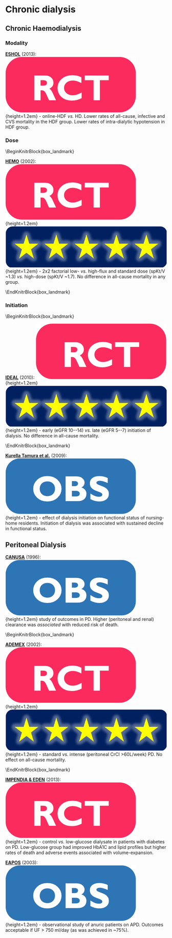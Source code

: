 # Chronic dialysis
## Chronic Haemodialysis
### Modality

[**ESHOL**](https://www.ncbi.nlm.nih.gov/pubmed/23411788) (2013): ![](Logo_RCT.png){height=1.2em} - online-HDF *vs.* HD.  Lower rates of all-cause, infective and CVS mortality in the HDF group.  Lower rates of intra-dialytic hypotension in HDF group.    

### Dose

\BeginKnitrBlock{box_landmark}<div class="box_landmark">[**HEMO**](https://www.ncbi.nlm.nih.gov/pubmed/12490682) (2002): ![](Logo_RCT.png){height=1.2em} ![](Logo_SEM.png){height=1.2em} - 2x2 factorial low- *vs.* high-flux and standard dose (spKt/V ~1.3) *vs.* high-dose (spKt/V ~1.7).  No difference in all-cause mortality in any group.  
</div>\EndKnitrBlock{box_landmark}

### Initiation

\BeginKnitrBlock{box_landmark}<div class="box_landmark">[**IDEAL**](https://www.ncbi.nlm.nih.gov/pubmed/20581422) (2010): ![](Logo_RCT.png){height=1.2em} ![](Logo_SEM.png){height=1.2em} - early (eGFR 10--14) *vs.* late (eGFR 5--7) initiation of dialysis.  No difference in all-cause mortality.  
</div>\EndKnitrBlock{box_landmark}

[**Kurella Tamura et al.**](https://www.ncbi.nlm.nih.gov/pubmed/19828531) (2009): ![](Logo_OBS.png){height=1.2em} - effect of dialysis initiation on functional status of nursing-home residents.  Initiation of dialysis was associated with sustained decline in functional status.  

## Peritoneal Dialysis

[**CANUSA**](https://www.ncbi.nlm.nih.gov/pubmed/8785388) (1996): ![](Logo_OBS.png){height=1.2em} study of outcomes in PD.  Higher (peritoneal and renal) clearance was *associated* with reduced risk of death.   

\BeginKnitrBlock{box_landmark}<div class="box_landmark">[**ADEMEX**](https://www.ncbi.nlm.nih.gov/pubmed/11961019) (2002): ![](Logo_RCT.png){height=1.2em} ![](Logo_SEM.png){height=1.2em} - standard *vs.* intense (peritoneal CrCl >60L/week) PD.  No effect on all-cause mortality.  
</div>\EndKnitrBlock{box_landmark}

[**IMPENDIA & EDEN**](https://www.ncbi.nlm.nih.gov/pubmed/23949801) (2013): ![](Logo_RCT.png){height=1.2em} - control *vs.* low-glucose dialysate in patients with diabetes on PD.  Low-glucose group had improved HbA1C and lipid profiles but higher rates of death and adverse events associated with volume-expansion.  

[**EAPOS**](https://www.ncbi.nlm.nih.gov/pubmed/14569106) (2003): ![](Logo_OBS.png){height=1.2em} - observational study of anuric patients on APD.  Outcomes acceptable if UF > 750 ml/day (as was achieved in ~75%).  
